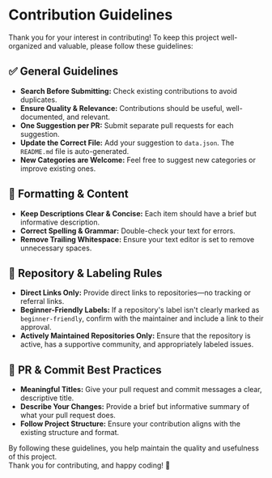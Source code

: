 # Contribution Guidelines

Thank you for your interest in contributing! To keep this project well-organized and valuable, please follow these guidelines:

## ✅ General Guidelines
- **Search Before Submitting:** Check existing contributions to avoid duplicates.
- **Ensure Quality & Relevance:** Contributions should be useful, well-documented, and relevant.
- **One Suggestion per PR:** Submit separate pull requests for each suggestion.
- **Update the Correct File:** Add your suggestion to `data.json`. The `README.md` file is auto-generated.
- **New Categories are Welcome:** Feel free to suggest new categories or improve existing ones.

## 📝 Formatting & Content
- **Keep Descriptions Clear & Concise:** Each item should have a brief but informative description.
- **Correct Spelling & Grammar:** Double-check your text for errors.
- **Remove Trailing Whitespace:** Ensure your text editor is set to remove unnecessary spaces.

## 🔗 Repository & Labeling Rules
- **Direct Links Only:** Provide direct links to repositories—no tracking or referral links.
- **Beginner-Friendly Labels:** If a repository's label isn't clearly marked as `beginner-friendly`, confirm with the maintainer and include a link to their approval.
- **Actively Maintained Repositories Only:** Ensure that the repository is active, has a supportive community, and appropriately labeled issues.

## 📌 PR & Commit Best Practices
- **Meaningful Titles:** Give your pull request and commit messages a clear, descriptive title.
- **Describe Your Changes:** Provide a brief but informative summary of what your pull request does.
- **Follow Project Structure:** Ensure your contribution aligns with the existing structure and format.

By following these guidelines, you help maintain the quality and usefulness of this project.  
Thank you for contributing, and happy coding! 🚀
